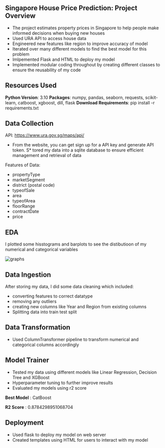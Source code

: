 ## Singapore House Price Prediction: Project Overview
* The project estimates property prices in Singapore to help people make informed decisions when buying new houses
* Used URA API to access house data
* Engineered new features like region to improve accuracy of model
* Iterated over many different models to find the best model for this problem
* Imlpemented Flask and HTML to deploy my model
* Implemented modular coding throughout by creating different classes to ensure the reusability of my code

## Resources Used
**Python Version**: 3.10
**Packages**: numpy, pandas, seaborn, requests, scikit-learn, catboost, xgboost, dill, flask
**Download Requirements**: pip install -r requirements.txt


## Data Collection
API: https://www.ura.gov.sg/maps/api/
* From the website, you can get sign up for a API key and generate API token.
S* tored my data into a sqlite database to ensure efficient management and retrieval of data

Features of Data:
* propertyType
* marketSegment
* district (postal code)
* typeofSale
* area
* typeofArea
* floorRange
* contractDate
* price

## EDA
I plotted some hisstograms and barplots to see the distibutioon of my numerical and categorical variables

![graphs](https://github.com/user-attachments/assets/630ff157-1ae7-4fa9-b1f8-77dd930794f2)


## Data Ingestion
After storing my data, I did some data cleaning which included:
* converting features to correct datatype
* removing any outliers
* creating new columns like Year and Region from existing columns
* Splitting data into train test split

## Data Transformation
* Used ColumnTransformer pipeline to transform numerical and categorical columns accordingly

## Model Trainer
* Tested my data using different models like Linear Regression, Decision Tree and XGBoost
* Hyperparameter tuning to further improve results
* Evaluated my models using r2 score

**Best Model** : CatBoost

**R2 Score** : 0.8784298951068704

## Deployment
* Used flask to deploy my model on web server
* Created templates using HTML for users to interact with my model

